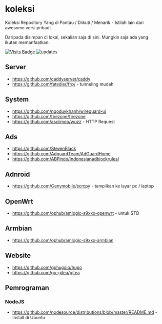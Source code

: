# koleksi
Koleksi Repository Yang di Pantau / Diikuti / Menarik - Istilah lain dari awesome versi pribadi.

Daripada disimpan di lokal, sekalian saja di sini. Mungkin saja ada yang ikutan memanfaatkan.

[![Visits Badge](https://badges.pufler.dev/visits/banghasan/koleksi)](https://badges.pufler.dev) ![updates](https://badges.pufler.dev/updated/banghasan/koleksi)

## Server

- https://github.com/caddyserver/caddy
- https://github.com/fatedier/frp/ - tunneling mudah


## System

- https://github.com/ngoduykhanh/wireguard-ui
- https://github.com/firezone/firezone
- https://github.com/asciimoo/wuzz - HTTP Request

## Ads

- https://github.com/StevenBlack
- https://github.com/AdguardTeam/AdGuardHome
- https://github.com/ABPindo/indonesianadblockrules/

## Adnroid

- https://github.com/Genymobile/scrcpy - tampilkan ke layar pc / laptop

## OpenWrt

- https://github.com/ophub/amlogic-s9xxx-openwrt - untuk STB

## Armbian

- https://github.com/ophub/amlogic-s9xxx-armbian

## Website

- https://github.com/gohugoio/hugo
- https://github.com/go-gitea/gitea 

## Pemrograman

### NodeJS

- https://github.com/nodesource/distributions/blob/master/README.md - Install di Ubuntu
